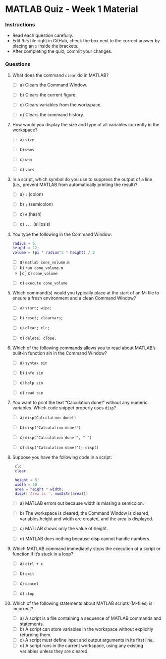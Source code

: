 # MATLAB Quiz - Week 1 Material

### Instructions
- Read each question carefully.
- Edit _this_ file right in GitHub, check the box next to the correct answer by placing an `x` inside the brackets.
- After completing the quiz, commit your changes.

### Questions

1. What does the command `clear` do in MATLAB?
    - [ ] a) Clears the Command Window.
    - [ ] b) Clears the current figure.
    - [ ] c) Clears variables from the workspace.
    - [ ] d) Clears the command history.


2. How would you display the size and type of all variables currently in the workspace?
    - [ ] a) `size`
    - [ ] b) `whos`
    - [ ] c) `who`
    - [ ] d) `vars`


3. In a script, which symbol do you use to suppress the output of a line (i.e., prevent MATLAB from automatically printing the result)?
   - [ ] a) `:`   (colon)
   - [ ] b) `;`   (semicolon)
   - [ ] c) `#`   (hash)
   - [ ] d) `...` (ellipsis)


4. You type the following in the Command Window:

   ```matlab
   radius = 6;
   height = 12;
   volume = (pi * radius^2 * height) / 3
   ```
 
    - [ ] a) `matlab cone_volume.m`
    - [ ] b) `run cone_volume.m`
    - [x ] c) `cone_volume`
    - [ ] d) `execute cone_volume`


5. Which command(s) would you typically place at the start of an M-file to ensure a fresh environment and a clean Command Window?
    - [ ] a) `start; wipe;`
    - [ ] b) `reset; clearvars;`
    - [ ] c) `clear; clc;`
    - [ ] d) `delete; close;`


6. Which of the following commands allows you to read about MATLAB’s built-in function sin in the Command Window?
    - [ ] a) `syntax sin`
    - [ ] b) `info sin`
    - [ ] c) `help sin`
    - [ ] d) `read sin`


7. You want to print the text “Calculation done!” without any numeric variables. Which code snippet properly uses `disp`?
   - [ ] a) `disp(Calculation done!)`
   - [ ] b) `disp('Calculation done!')`
   - [ ] c) `disp("Calculation done!", " ")`
   - [ ] d) `disp("Calculation done!"); disp()`


8. Suppose you have the following code in a script:
   ```matlab
    clc
    clear

    height = 5;
    width = 10
    area = height * width;
    disp(['Area is ', num2str(area)])
   ```

   - [ ] a) MATLAB errors out because width is missing a semicolon.
   - [ ] b) The workspace is cleared, the Command Window is cleared, variables height and width are created, and the area is displayed.
   - [ ] c) MATLAB shows only the value of height.
   - [ ] d) MATLAB does nothing because disp cannot handle numbers.


9. Which MATLAB command immediately stops the execution of a script or function if it’s stuck in a loop?
   - [ ] a) `ctrl + c`
   - [ ] b) `exit`
   - [ ] c) `cancel`
   - [ ] d) `stop`


10. Which of the following statements about MATLAB scripts (M-files) is incorrect?
    - [ ] a) A script is a file containing a sequence of MATLAB commands and statements.
    - [ ] b) A script can store variables in the workspace without explicitly returning them.
    - [ ] c) A script must define input and output arguments in its first line.
    - [ ] d) A script runs in the current workspace, using any existing variables unless they are cleared.
